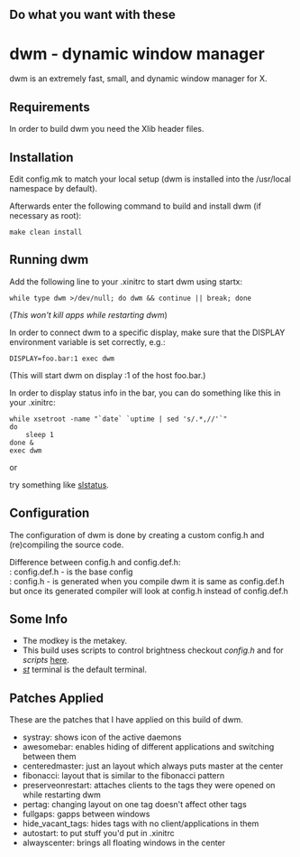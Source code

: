 ## Do what you want with these

dwm - dynamic window manager
============================
dwm is an extremely fast, small, and dynamic window manager for X.


Requirements
------------
In order to build dwm you need the Xlib header files.


Installation
------------
Edit config.mk to match your local setup (dwm is installed into
the /usr/local namespace by default).

Afterwards enter the following command to build and install dwm (if
necessary as root):

    make clean install


Running dwm
-----------
Add the following line to your .xinitrc to start dwm using startx:


    while type dwm >/dev/null; do dwm && continue || break; done 

(_This won't kill apps while restarting dwm_)

In order to connect dwm to a specific display, make sure that
the DISPLAY environment variable is set correctly, e.g.:

    DISPLAY=foo.bar:1 exec dwm

(This will start dwm on display :1 of the host foo.bar.)

In order to display status info in the bar, you can do something
like this in your .xinitrc:

    while xsetroot -name "`date` `uptime | sed 's/.*,//'`"
    do
    	sleep 1
    done &
    exec dwm

or

try something like [slstatus](https://tools.suckless.org/slstatus/). 

Configuration
-------------
The configuration of dwm is done by creating a custom config.h
and (re)compiling the source code.  

Difference between config.h and config.def.h:  
  : config.def.h - is the base config  
  : config.h - is generated when you compile dwm it is same as config.def.h but once its generated
compiler will look at config.h instead of config.def.h




Some Info
------------
- The modkey is the metakey.
- This build uses scripts to control brightness checkout *config.h* and for *scripts* [here](https://github.com/razzat008/dotfiles/tree/master/scripts).
- *[st](https://st.suckless.org)* terminal is the default terminal.

Patches Applied
------------
These are the patches that I have applied on this build of dwm.
- systray: shows icon of the active daemons
- awesomebar: enables hiding of different applications and switching between them
- centeredmaster: just an layout which always puts master at the center
- fibonacci: layout that is similar to the fibonacci pattern
- preserveonrestart: attaches clients to the tags they were opened on while restarting dwm
- pertag: changing layout on one tag doesn't affect other tags
- fullgaps: gapps between windows
- hide_vacant_tags: hides tags with no client/applications in them
- autostart: to put stuff you'd put in .xinitrc
- alwayscenter: brings all floating windows in the center

